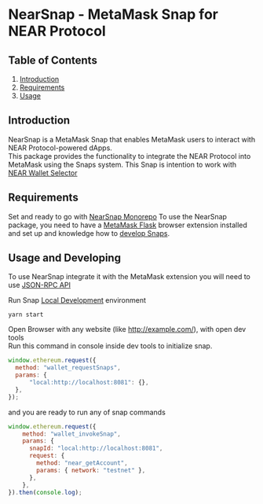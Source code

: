 # NearSnap - MetaMask Snap for NEAR Protocol

## Table of Contents

1. [Introduction](#introduction)
2. [Requirements](#requirements)
3. [Usage](#usage)

<a name="introduction"></a>
## Introduction

NearSnap is a MetaMask Snap that enables MetaMask users to interact with NEAR Protocol-powered dApps.  
This package provides the functionality to integrate the NEAR Protocol into MetaMask using the Snaps system.
This Snap is intention to work with [NEAR Wallet Selector](https://github.com/near/wallet-selector) 


<a name="requirements"></a>
## Requirements
Set and ready to go with [NearSnap Monorepo]((../README.md#prerequisites))
To use the NearSnap package, you need to have a [MetaMask Flask](https://metamask.io/flask/) browser extension installed and set up and knowledge how to [develop Snaps](https://metamask.io/snaps/).

<a name="usage"></a>
## Usage and Developing

To use NearSnap integrate it with the MetaMask extension you will need to use [JSON-RPC API](https://docs.metamask.io/guide/snaps.html#json-rpc-api)

Run Snap [Local Development](../README.md#building-and-running-the-snap) environment
```shell
yarn start
```

Open Browser with any website (like http://example.com/), with open dev tools  
Run this command in console inside dev tools to initialize snap.

```javascript
window.ethereum.request({
  method: "wallet_requestSnaps",
  params: {
      "local:http://localhost:8081": {},
  },
});
```
and you are ready to run any of snap commands
```javascript
window.ethereum.request({
    method: "wallet_invokeSnap",
    params: {
      snapId: "local:http://localhost:8081",
      request: {
        method: "near_getAccount",
        params: { network: "testnet" },
      },
    },
}).then(console.log);
```

